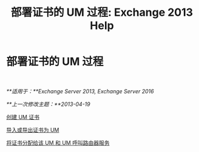 ﻿---
title: '部署证书的 UM 过程: Exchange 2013 Help'
TOCTitle: 部署证书的 UM 过程
ms:assetid: 21631c68-86ad-4f00-a1eb-dcc2758f6bf0
ms:mtpsurl: https://technet.microsoft.com/zh-cn/library/Dn205139(v=EXCHG.150)
ms:contentKeyID: 54652273
ms.date: 05/21/2018
mtps_version: v=EXCHG.150
ms.translationtype: MT
---

# 部署证书的 UM 过程

 

_**适用于：**Exchange Server 2013, Exchange Server 2016_

_**上一次修改主题：**2013-04-19_

[创建 UM 证书](create-certificates-for-um-exchange-2013-help.md)

[导入或导出证书为 UM](import-or-export-certificates-for-um-exchange-2013-help.md)

[将证书分配给该 UM 和 UM 呼叫路由器服务](assign-a-certificate-to-the-um-and-um-call-router-services-exchange-2013-help.md)

